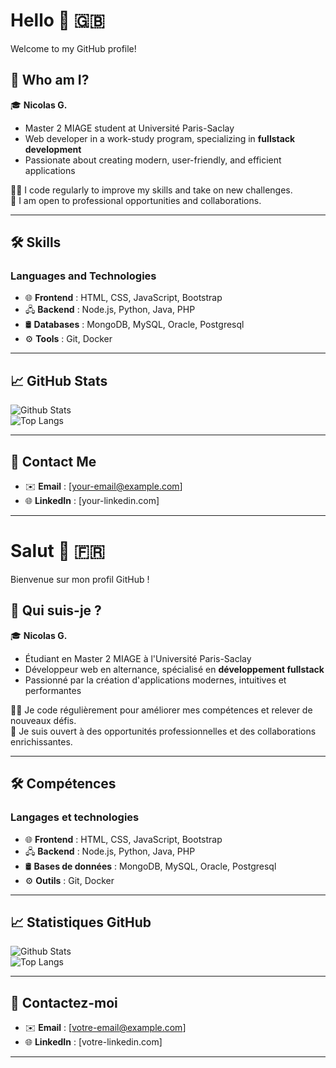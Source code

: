 # Hello 👋 🇬🇧  

Welcome to my GitHub profile!  

## 🌟 Who am I?  

🎓 **Nicolas G.**  
- Master 2 MIAGE student at Université Paris-Saclay  
- Web developer in a work-study program, specializing in **fullstack development**  
- Passionate about creating modern, user-friendly, and efficient applications  

👨‍💻 I code regularly to improve my skills and take on new challenges.  
💬 I am open to professional opportunities and collaborations.  

---

## 🛠️ Skills  

### **Languages and Technologies**  
- 🌐 **Frontend** : HTML, CSS, JavaScript, Bootstrap
- 🖧 **Backend** : Node.js, Python, Java, PHP  
- 🛢️ **Databases** : MongoDB, MySQL, Oracle, Postgresql  
- ⚙️ **Tools** : Git, Docker  

---

## 📈 GitHub Stats  

![Github Stats](https://github-readme-stats.vercel.app/api?username=yourusername&show_icons=true&theme=radical)  
![Top Langs](https://github-readme-stats.vercel.app/api/top-langs/?username=yourusername&layout=compact&theme=radical)  

---

## 🤝 Contact Me  

- ✉️ **Email** : [your-email@example.com]  
- 🌐 **LinkedIn** : [your-linkedin.com]  

---

# Salut 👋 🇫🇷  

Bienvenue sur mon profil GitHub !  

## 🌟 Qui suis-je ?  

🎓 **Nicolas G.**  
- Étudiant en Master 2 MIAGE à l'Université Paris-Saclay  
- Développeur web en alternance, spécialisé en **développement fullstack**  
- Passionné par la création d'applications modernes, intuitives et performantes  

👨‍💻 Je code régulièrement pour améliorer mes compétences et relever de nouveaux défis.  
💬 Je suis ouvert à des opportunités professionnelles et des collaborations enrichissantes.  

---

## 🛠️ Compétences  

### **Langages et technologies**  
- 🌐 **Frontend** : HTML, CSS, JavaScript, Bootstrap 
- 🖧 **Backend** : Node.js, Python, Java, PHP  
- 🛢️ **Bases de données** : MongoDB, MySQL, Oracle, Postgresql    
- ⚙️ **Outils** : Git, Docker  

---

## 📈 Statistiques GitHub  

![Github Stats](https://github-readme-stats.vercel.app/api?username=yourusername&show_icons=true&theme=radical)  
![Top Langs](https://github-readme-stats.vercel.app/api/top-langs/?username=yourusername&layout=compact&theme=radical)  

---

## 🤝 Contactez-moi  

- ✉️ **Email** : [votre-email@example.com]  
- 🌐 **LinkedIn** : [votre-linkedin.com]  

---
